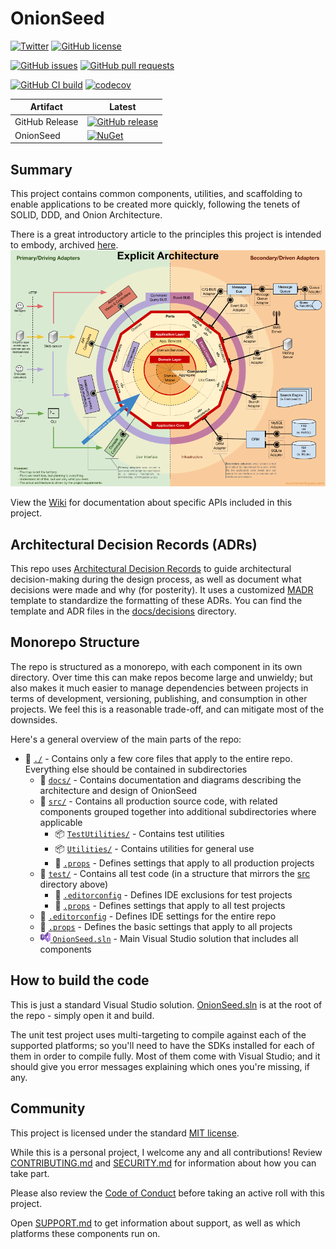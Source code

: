 # OnionSeed

[![Twitter](https://img.shields.io/twitter/url?style=social&url=https%3A%2F%2Fgithub.com%2FTaffarelJr%2Fonion-seed)](https://twitter.com/intent/tweet?text=Wow:&url=https%3A%2F%2Fgithub.com%2FTaffarelJr%2Fonion-seed)
[![GitHub license](https://img.shields.io/github/license/TaffarelJr/onion-seed?logo=github)](https://github.com/TaffarelJr/onion-seed/blob/main/LICENSE)

[![GitHub issues](https://img.shields.io/github/issues-raw/TaffarelJr/onion-seed?logo=github)](https://github.com/TaffarelJr/onion-seed/issues)
[![GitHub pull requests](https://img.shields.io/github/issues-pr-raw/TaffarelJr/onion-seed?logo=github)](https://github.com/TaffarelJr/onion-seed/pulls)

[![GitHub CI build](https://img.shields.io/github/workflow/status/TaffarelJr/onion-seed/Continuous%20Integration/main?logo=github)](https://github.com/TaffarelJr/onion-seed/actions?query=workflow%3A%22Continuous+Integration%22)
[![codecov](https://codecov.io/gh/TaffarelJr/onion-seed/branch/main/graph/badge.svg?token=HZQGGTWT03)](https://codecov.io/gh/TaffarelJr/onion-seed)

| Artifact       | Latest                                                                                                                                                 |
| -------------- | ------------------------------------------------------------------------------------------------------------------------------------------------------ |
| GitHub Release | [![GitHub release](https://img.shields.io/github/release/TaffarelJr/onion-seed?logo=github)](https://github.com/TaffarelJr/onion-seed/releases/latest) |
| OnionSeed      | [![NuGet](https://img.shields.io/nuget/v/OnionSeed?logo=nuget)](https://www.nuget.org/packages/OnionSeed)                                              |

## Summary

This project contains common components, utilities, and scaffolding to enable applications to be created more quickly, following the tenets of SOLID, DDD, and Onion Architecture.

There is a great introductory article to the principles this project is intended to embody, archived [here](./docs/ExplicitArchitecture/Article.md).
![Explicit Architecture](./docs/ExplicitArchitecture/100-explicit-architecture.png)

View the [Wiki](https://github.com/TaffarelJr/onion-seed/wiki) for documentation about specific APIs included in this project.

## Architectural Decision Records (ADRs)

This repo uses [Architectural Decision Records](https://adr.github.io/)
to guide architectural decision-making during the design process,
as well as document what decisions were made and why (for posterity).
It uses a customized [MADR](https://adr.github.io/madr/) template
to standardize the formatting of these ADRs.
You can find the template and ADR files in the
[docs/decisions](./docs/decisions) directory.

## Monorepo Structure

The repo is structured as a monorepo, with each component in its own directory.
Over time this can make repos become large and unwieldy;
but also makes it much easier to manage dependencies between projects in terms of
development, versioning, publishing, and consumption in other projects.
We feel this is a reasonable trade-off, and can mitigate most of the downsides.

Here's a general overview of the main parts of the repo:

- 📂 [`./`](./) - Contains only a few core files that apply to the entire repo.
  Everything else should be contained in subdirectories
  - 📂 [`docs/`](./docs/) - Contains documentation and diagrams
    describing the architecture and design of OnionSeed
  - 📂 [`src/`](./src/) - Contains all production source code,
    with related components grouped together into additional subdirectories
    where applicable
    - 📦 [`TestUtilities/`](./src/TestUtilities/) - Contains test utilities
    - 📦 [`Utilities/`](./src/Utilities/) - Contains utilities for general use
    - 📄 [`.props`](./.props) - Defines settings that apply to all production projects
  - 📂 [`test/`](./test/) - Contains all test code (in a structure that
    mirrors the [src](./src/) directory above)
    - 📄 [`.editorconfig`](./.editorconfig) - Defines IDE exclusions for test projects
    - 📄 [`.props`](./.props) - Defines settings that apply to all test projects
  - 📄 [`.editorconfig`](./.editorconfig) - Defines IDE settings for the entire repo
  - 📄 [`.props`](./.props) - Defines the basic settings that apply to all projects
  - [![](./images/VisualStudio2022.png) `OnionSeed.sln`](./OnionSeed.sln) -
    Main Visual Studio solution that includes all components

## How to build the code

This is just a standard Visual Studio solution. [OnionSeed.sln](./OnionSeed.sln) is at the root of the repo - simply open it and build.

The unit test project uses multi-targeting to compile against each of the supported platforms; so you'll need to have the SDKs installed for each of them in order to compile fully. Most of them come with Visual Studio; and it should give you error messages explaining which ones you're missing, if any.

## Community

This project is licensed under the standard [MIT license](./LICENSE).

While this is a personal project, I welcome any and all contributions! Review [CONTRIBUTING.md](./CONTRIBUTING.md) and [SECURITY.md](./SECURITY.md) for information about how you can take part.

Please also review the [Code of Conduct](./CODE_OF_CONDUCT.md) before taking an active roll with this project.

Open [SUPPORT.md](./SUPPORT.md) to get information about support, as well as which platforms these components run on.
